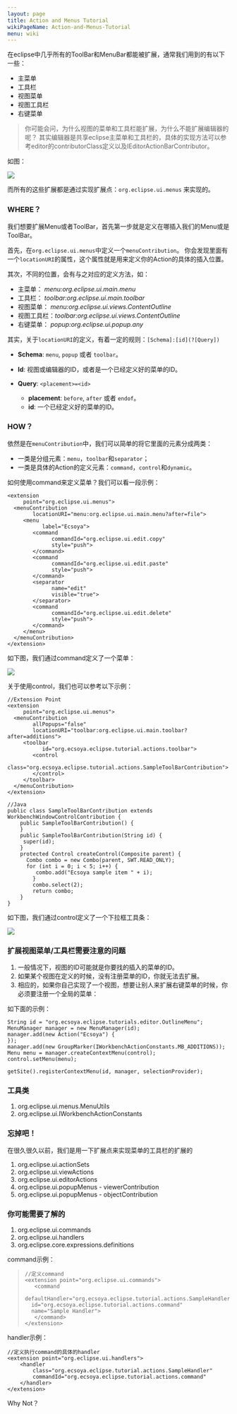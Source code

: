 ```yaml
---
layout: page
title: Action and Menus Tutorial
wikiPageName: Action-and-Menus-Tutorial
menu: wiki
---
```


在eclipse中几乎所有的ToolBar和MenuBar都能被扩展，通常我们用到的有以下一些：

* 主菜单
* 工具栏
* 视图菜单
* 视图工具栏
* 右键菜单

> 你可能会问，为什么视图的菜单和工具栏能扩展，为什么不能扩展编辑器的呢？
> 其实编辑器是共享eclipse主菜单和工具栏的，具体的实现方法可以参考editor的contributorClass定义以及IEditorActionBarContributor。 

如图：

![]({{site.baseurl}}/eclipse.tutorial/wiki/images/image_actions_overview.jpg)

而所有的这些扩展都是通过实现扩展点：`org.eclipse.ui.menus` 来实现的。

### WHERE？

我们想要扩展Menu或者ToolBar，首先第一步就是定义在哪插入我们的Menu或是ToolBar。

首先，在`org.eclipse.ui.menus`中定义一个`menuContribution`。
你会发现里面有一个`locationURI`的属性，这个属性就是用来定义你的Action的具体的插入位置。

其次，不同的位置，会有与之对应的定义方法，如：

* 主菜单： *menu:org.eclipse.ui.main.menu*
* 工具栏： *toolbar:org.eclipse.ui.main.toolbar*
* 视图菜单： *menu:org.eclipse.ui.views.ContentOutline*
* 视图工具栏：*toolbar:org.eclipse.ui.views.ContentOutline*
* 右键菜单： *popup:org.eclipse.ui.popup.any*

其实，关于`locationURI`的定义，有着一定的规则：`[Schema]:[id](?[Query])`

* **Schema**: `menu`, `popup` 或者 `toolbar`。
* **Id**: 视图或编辑器的ID，或者是一个已经定义好的菜单的ID。
* **Query**: `<placement>=<id>`

	*  **placement**: `before`, `after` 或者 `endof`。
 	*  **id**: 一个已经定义好的菜单的ID。

### HOW？

依然是在`menuContribution`中，我们可以简单的将它里面的元素分成两类：

* 一类是分组元素：`menu`，`toolbar`和`separator`；
* 一类是具体的Action的定义元素：`command`，`control`和`dynamic`。

如何使用command来定义菜单？我们可以看一段示例：

	<extension
         point="org.eclipse.ui.menus">
      <menuContribution
            locationURI="menu:org.eclipse.ui.main.menu?after=file">
         <menu
               label="Ecsoya">
            <command
                  commandId="org.eclipse.ui.edit.copy"
                  style="push">
            </command>
            <command
                  commandId="org.eclipse.ui.edit.paste"
                  style="push">
            </command>
            <separator
                  name="edit"
                  visible="true">
            </separator>
            <command
                  commandId="org.eclipse.ui.edit.delete"
                  style="push">
            </command>
         </menu>
      </menuContribution>
    </extension>

如下图，我们通过command定义了一个菜单：

![]({{site.baseurl}}/eclipse.tutorial/wiki/images/image_actions_menubar.png)

关于使用control，我们也可以参考以下示例：

	//Extension Point
    <extension
         point="org.eclipse.ui.menus">
      <menuContribution
            allPopups="false"
            locationURI="toolbar:org.eclipse.ui.main.toolbar?after=additions">
         <toolbar
               id="org.ecsoya.eclipse.tutorial.actions.toolbar">
            <control
                  class="org.ecsoya.eclipse.tutorial.actions.SampleToolBarContribution">
            </control>
         </toolbar>
      </menuContribution>
    </extension>
	
	//Java
    public class SampleToolBarContribution extends WorkbenchWindowControlContribution {
    	public SampleToolBarContribution() {
    	}
    	public SampleToolBarContribution(String id) {
       	 super(id);
    	}
    	protected Control createControl(Composite parent) {
      	  Combo combo = new Combo(parent, SWT.READ_ONLY);
      	  for (int i = 0; i < 5; i++) {
           	 combo.add("Ecsoya sample item " + i);
        	}
        	combo.select(2);
        	return combo;
    	}
    }

如下图，我们通过control定义了一个下拉框工具条：

![]({{site.baseurl}}/eclipse.tutorial/wiki/images/image_actions_toolbar.png)

### 扩展视图菜单/工具栏需要注意的问题

1. 一般情况下，视图的ID可能就是你要找的插入的菜单的ID。
2. 如果某个视图在定义的时候，没有注册菜单的ID，你就无法去扩展。
3. 相应的，如果你自己实现了一个视图，想要让别人来扩展右键菜单的时候，你必须要注册一个全局的菜单：

如下面的示例：

	String id = "org.ecsoya.eclipse.tutorials.editor.OutlineMenu";
	MenuManager manager = new MenuManager(id);
	manager.add(new Action("Ecsoya") {
	});
	manager.add(new GroupMarker(IWorkbenchActionConstants.MB_ADDITIONS));
	Menu menu = manager.createContextMenu(control);
	control.setMenu(menu);

	getSite().registerContextMenu(id, manager, selectionProvider);
 

### 工具类

1. org.eclipse.ui.menus.MenuUtils
2. org.eclipse.ui.IWorkbenchActionConstants

### 忘掉吧！

在很久很久以前，我们是用一下扩展点来实现菜单的工具栏的扩展的

1. org.eclipse.ui.actionSets
2. org.eclipse.ui.viewActions  
3. org.eclipse.ui.editorActions 
4. org.eclipse.ui.popupMenus - viewerContribution 
5. org.eclipse.ui.popupMenus - objectContribution

### 你可能需要了解的

1. org.eclipse.ui.commands
2. org.eclipse.ui.handlers
3. org.eclipse.core.expressions.definitions

command示例：
>
>     //定义command
>     <extension point="org.eclipse.ui.commands">
>        <command 
>	    defaultHandler="org.ecsoya.eclipse.tutorial.actions.SampleHandler"
>	    id="org.ecsoya.eclipse.tutorial.actions.command"
>	    name="Sample Handler">
>        </command>
>     </extension>
>

handler示例：

    //定义执行command的具体的handler
    <extension point="org.eclipse.ui.handlers">
        <handler 
            class="org.ecsoya.eclipse.tutorial.actions.SampleHandler"
            commandId="org.ecsoya.eclipse.tutorial.actions.command"
        </handler>
    </extension>

Why Not？
